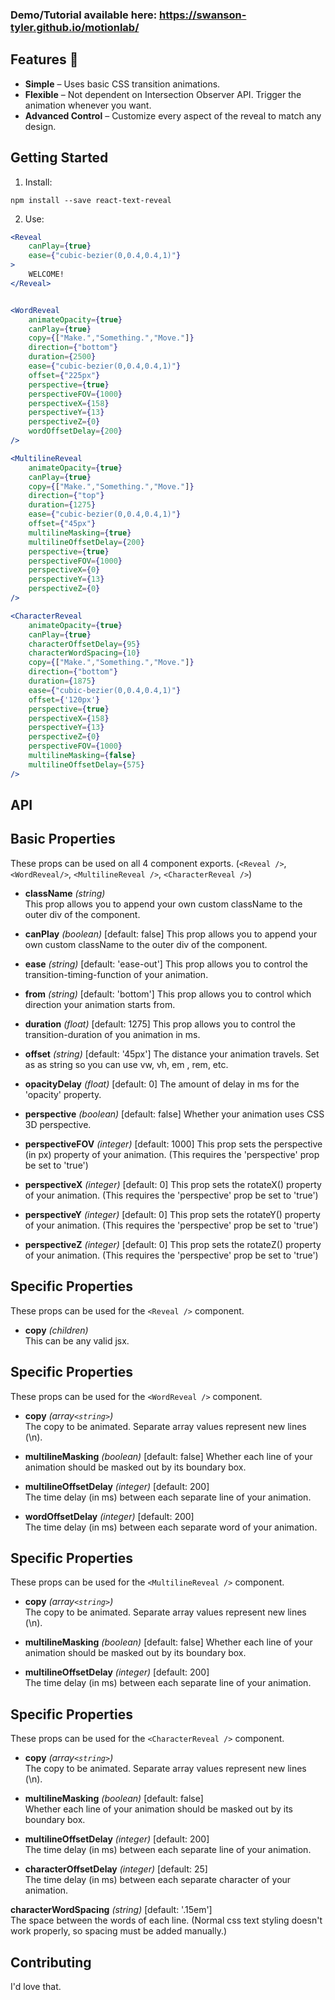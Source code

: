 
### Demo/Tutorial available here: <a href="#">https://swanson-tyler.github.io/motionlab/</a>

Features 🎉
---------------

* **Simple** – Uses basic CSS transition animations.
* **Flexible** – Not dependent on Intersection Observer API. Trigger the animation whenever you want.
* **Advanced Control** – Customize every aspect of the reveal to match any design.

Getting Started
---------------

1. Install:

  ```
  npm install --save react-text-reveal
  ```

2. Use:

```jsx
<Reveal
    canPlay={true}
    ease={"cubic-bezier(0,0.4,0.4,1)"}
>
    WELCOME!
</Reveal>
```

```jsx

<WordReveal
    animateOpacity={true}
    canPlay={true}
    copy={["Make.","Something.","Move."]}
    direction={"bottom"}
    duration={2500}
    ease={"cubic-bezier(0,0.4,0.4,1)"}
    offset={"225px"}
    perspective={true}
    perspectiveFOV={1000}
    perspectiveX={158}
    perspectiveY={13}
    perspectiveZ={0}
    wordOffsetDelay={200}
/>
```

```jsx
<MultilineReveal
    animateOpacity={true}
    canPlay={true}
    copy={["Make.","Something.","Move."]}
    direction={"top"}
    duration={1275}
    ease={"cubic-bezier(0,0.4,0.4,1)"}
    offset={"45px"}
    multilineMasking={true}
    multilineOffsetDelay={200}
    perspective={true}
    perspectiveFOV={1000}
    perspectiveX={0}
    perspectiveY={13}
    perspectiveZ={0}
/>
```

```jsx
<CharacterReveal
    animateOpacity={true}
    canPlay={true}
    characterOffsetDelay={95}
    characterWordSpacing={10}
    copy={["Make.","Something.","Move."]}
    direction={"bottom"}
    duration={1875}
    ease={"cubic-bezier(0,0.4,0.4,1)"}
    offset={'120px'}
    perspective={true}
    perspectiveX={158}
    perspectiveY={13}
    perspectiveZ={0}
    perspectiveFOV={1000}
    multilineMasking={false}
    multilineOffsetDelay={575}
/>
```

API
---------------

## Basic Properties

These props can be used on all 4 component exports. (`<Reveal />`, `<WordReveal/>`, `<MultilineReveal />`, `<CharacterReveal />`)

- **className** *(string)*  
  This prop allows you to append your own custom className to the outer div of the component.

- **canPlay** *(boolean)*  [default: false]
  This prop allows you to append your own custom className to the outer div of the component.

- **ease** *(string)*  [default: 'ease-out']
  This prop allows you to control the transition-timing-function of your animation.

- **from** *(string)*  [default: 'bottom']
  This prop allows you to control which direction your animation starts from.

- **duration** *(float)*  [default: 1275]
  This prop allows you to control the transition-duration of you animation in ms.

- **offset** *(string)*  [default: '45px']
  The distance your animation travels. Set as as string so you can use vw, vh, em , rem, etc.

- **opacityDelay** *(float)*  [default: 0]
  The amount of delay in ms for the 'opacity' property.

- **perspective** *(boolean)*  [default: false]
  Whether your animation uses CSS 3D perspective.

- **perspectiveFOV** *(integer)*  [default: 1000]
  This prop sets the perspective (in px) property of your animation. (This requires the 'perspective' prop be set to 'true')

- **perspectiveX** *(integer)*  [default: 0]
  This prop sets the rotateX() property of your animation. (This requires the 'perspective' prop be set to 'true')

- **perspectiveY** *(integer)*  [default: 0]
  This prop sets the rotateY() property of your animation. (This requires the 'perspective' prop be set to 'true')

- **perspectiveZ** *(integer)*  [default: 0]
  This prop sets the rotateZ() property of your animation. (This requires the 'perspective' prop be set to 'true')

## <Reveal /> Specific Properties

These props can be used for the `<Reveal />` component.

- **copy** *(children)*  
  This can be any valid jsx.

## <WordReveal /> Specific Properties

These props can be used for the `<WordReveal />` component.

- **copy** *(array`<string>`)*  
  The copy to be animated. Separate array values represent new lines (\n).

- **multilineMasking** *(boolean)* [default: false]
  Whether each line of your animation should be masked out by its boundary box.

- **multilineOffsetDelay** *(integer)* [default: 200]  
  The time delay (in ms) between each separate line of your animation.

- **wordOffsetDelay** *(integer)* [default: 200]  
  The time delay (in ms) between each separate word of your animation.


## <MultilineReveal /> Specific Properties

These props can be used for the `<MultilineReveal />` component.

- **copy** *(array`<string>`)*  
  The copy to be animated. Separate array values represent new lines (\n).

- **multilineMasking** *(boolean)* [default: false]
  Whether each line of your animation should be masked out by its boundary box.

- **multilineOffsetDelay** *(integer)* [default: 200]  
  The time delay (in ms) between each separate line of your animation.


## <CharacterReveal /> Specific Properties

These props can be used for the `<CharacterReveal />` component.

- **copy** *(array`<string>`)*  
  The copy to be animated. Separate array values represent new lines (\n).

- **multilineMasking** *(boolean)* [default: false]  
  Whether each line of your animation should be masked out by its boundary box.

- **multilineOffsetDelay** *(integer)* [default: 200]  
  The time delay (in ms) between each separate line of your animation.

- **characterOffsetDelay** *(integer)* [default: 25]  
  The time delay (in ms) between each separate character of your animation.

 **characterWordSpacing** *(string)* [default: '.15em']  
  The space between the words of each line. (Normal css text styling doesn't work properly, so spacing must be added manually.)


Contributing
---------------

I'd love that.